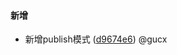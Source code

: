 #### 新增
* 新增publish模式 ([d9674e6](http://github.com/guchongxi/gen-git-log/commit/d9674e6b71ab31915f22c06cfc1a9ffedeec2042))  @gucx

